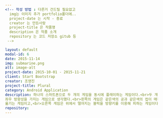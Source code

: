 ```yaml
---
<!-- 작성 방법 : 다른거 건드릴 필요없고
  img는 이미지 추가 portfolio폴더에..
  project-date 는 시작 - 종료
  creator 는 만든사람
  project-title 은 작품명
  description 은 작품 소개
  repository 는 코드 저장소 gitub 등
 -->

layout: default
modal-id: 6
date: 2015-11-14
img: submarine.png
alt: image-alt
project-date: 2015-10-01 - 2015-11-21
client: Start Bootstrap
creator: 조영진
project-title: Plural
category: Android Application
description: 하나의 스마트폰으로 두 개의 게임을 동시에 플레이하는 게임이다.<br>두 개의 게임은 좌우로 배치되며 
좌우 방향성을 가지는 게임으로 생각했다.<br>왼쪽의 게임은 같은색의 공과 같은색의 컵이 매칭되게 
옮기는 게임이고,<br>오른쪽 게임은 위에서 떨어지는 블럭을 방향키를 이용해 피하는 게임이다. 
repository:
---
```

